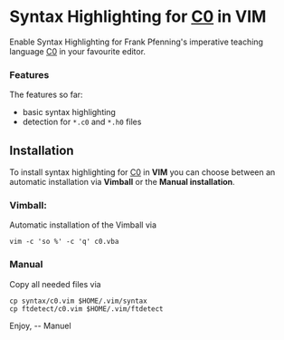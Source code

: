 Syntax Highlighting for [C0][C0] in VIM
==================================

Enable Syntax Highlighting for Frank Pfenning's imperative
teaching language [C0][C0] in your favourite editor.

### Features
The features so far:

- basic syntax highlighting
- detection for `*.c0` and `*.h0` files

Installation
------------

To install syntax highlighting for [C0][C0] in **VIM**
you can choose between an automatic installation via
**Vimball** or the **Manual installation**.

### Vimball:
Automatic installation of the Vimball via

```
vim -c 'so %' -c 'q' c0.vba
```

### Manual 
Copy all needed files via

```
cp syntax/c0.vim $HOME/.vim/syntax
cp ftdetect/c0.vim $HOME/.vim/ftdetect
```

[C0]: http://c0.typesafety.net/

Enjoy,
-- Manuel

